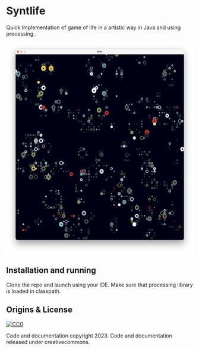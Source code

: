 # Syntlife

Quick Implementation of game of life in a artistic way in Java and using processing.


<p align="center">
    <img src="screenshot.png" alt="colorfull amiga" height="570">
  </a>
</p>


## Installation and running 

Clone the repo and launch using your IDE. Make sure that processing library is loaded in classpath.

## Origins & License

[![CC0](http://mirrors.creativecommons.org/presskit/buttons/88x31/svg/cc-zero.svg)](https://creativecommons.org/publicdomain/zero/1.0/)

Code and documentation copyright 2023. Code and documentation released under creativecommons.
